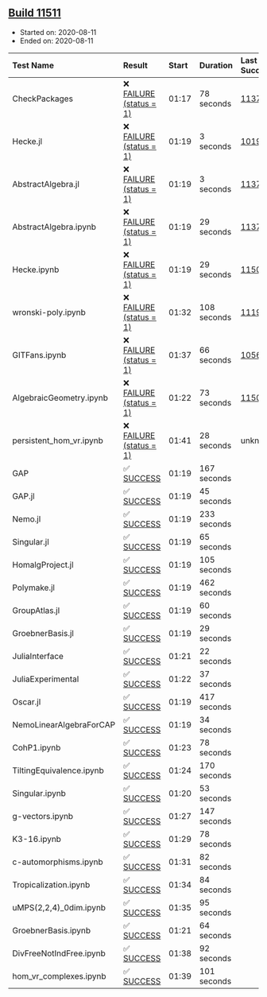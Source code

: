 ## [Build 11511](https://oscarci.mathematik.uni-kl.de/job/oscar/11511/)

* Started on: 2020-08-11
* Ended on: 2020-08-11

| Test Name    | Result | Start | Duration | Last Success | First Failure |
|:-------------|:-------|:------|:---------|:-------------|:--------------|
| CheckPackages | ❌ [FAILURE (status = 1)](https://oscarci.mathematik.uni-kl.de/job/oscar/11511/artifact/logs/build-11511/CheckPackages.log) | 01:17 | 78 seconds | [11376](https://oscarci.mathematik.uni-kl.de/job/oscar/11376/) | [11377](https://oscarci.mathematik.uni-kl.de/job/oscar/11377/) |
| Hecke.jl | ❌ [FAILURE (status = 1)](https://oscarci.mathematik.uni-kl.de/job/oscar/11511/artifact/logs/build-11511/Hecke.jl.log) | 01:19 | 3 seconds | [10197](https://oscarci.mathematik.uni-kl.de/job/oscar/10197/) | [10198](https://oscarci.mathematik.uni-kl.de/job/oscar/10198/) |
| AbstractAlgebra.jl | ❌ [FAILURE (status = 1)](https://oscarci.mathematik.uni-kl.de/job/oscar/11511/artifact/logs/build-11511/AbstractAlgebra.jl.log) | 01:19 | 3 seconds | [11376](https://oscarci.mathematik.uni-kl.de/job/oscar/11376/) | [11377](https://oscarci.mathematik.uni-kl.de/job/oscar/11377/) |
| AbstractAlgebra.ipynb | ❌ [FAILURE (status = 1)](https://oscarci.mathematik.uni-kl.de/job/oscar/11511/artifact/logs/build-11511/AbstractAlgebra.ipynb.log) | 01:19 | 29 seconds | [11376](https://oscarci.mathematik.uni-kl.de/job/oscar/11376/) | [11377](https://oscarci.mathematik.uni-kl.de/job/oscar/11377/) |
| Hecke.ipynb | ❌ [FAILURE (status = 1)](https://oscarci.mathematik.uni-kl.de/job/oscar/11511/artifact/logs/build-11511/Hecke.ipynb.log) | 01:19 | 29 seconds | [11500](https://oscarci.mathematik.uni-kl.de/job/oscar/11500/) | [11501](https://oscarci.mathematik.uni-kl.de/job/oscar/11501/) |
| wronski-poly.ipynb | ❌ [FAILURE (status = 1)](https://oscarci.mathematik.uni-kl.de/job/oscar/11511/artifact/logs/build-11511/wronski-poly.ipynb.log) | 01:32 | 108 seconds | [11192](https://oscarci.mathematik.uni-kl.de/job/oscar/11192/) | [11193](https://oscarci.mathematik.uni-kl.de/job/oscar/11193/) |
| GITFans.ipynb | ❌ [FAILURE (status = 1)](https://oscarci.mathematik.uni-kl.de/job/oscar/11511/artifact/logs/build-11511/GITFans.ipynb.log) | 01:37 | 66 seconds | [10566](https://oscarci.mathematik.uni-kl.de/job/oscar/10566/) | [10567](https://oscarci.mathematik.uni-kl.de/job/oscar/10567/) |
| AlgebraicGeometry.ipynb | ❌ [FAILURE (status = 1)](https://oscarci.mathematik.uni-kl.de/job/oscar/11511/artifact/logs/build-11511/AlgebraicGeometry.ipynb.log) | 01:22 | 73 seconds | [11500](https://oscarci.mathematik.uni-kl.de/job/oscar/11500/) | [11501](https://oscarci.mathematik.uni-kl.de/job/oscar/11501/) |
| persistent_hom_vr.ipynb | ❌ [FAILURE (status = 1)](https://oscarci.mathematik.uni-kl.de/job/oscar/11511/artifact/logs/build-11511/persistent_hom_vr.ipynb.log) | 01:41 | 28 seconds | unknown | unknown |
| GAP | ✅ [SUCCESS](https://oscarci.mathematik.uni-kl.de/job/oscar/11511/artifact/logs/build-11511/GAP.log) | 01:19 | 167 seconds |  |  |
| GAP.jl | ✅ [SUCCESS](https://oscarci.mathematik.uni-kl.de/job/oscar/11511/artifact/logs/build-11511/GAP.jl.log) | 01:19 | 45 seconds |  |  |
| Nemo.jl | ✅ [SUCCESS](https://oscarci.mathematik.uni-kl.de/job/oscar/11511/artifact/logs/build-11511/Nemo.jl.log) | 01:19 | 233 seconds |  |  |
| Singular.jl | ✅ [SUCCESS](https://oscarci.mathematik.uni-kl.de/job/oscar/11511/artifact/logs/build-11511/Singular.jl.log) | 01:19 | 65 seconds |  |  |
| HomalgProject.jl | ✅ [SUCCESS](https://oscarci.mathematik.uni-kl.de/job/oscar/11511/artifact/logs/build-11511/HomalgProject.jl.log) | 01:19 | 105 seconds |  |  |
| Polymake.jl | ✅ [SUCCESS](https://oscarci.mathematik.uni-kl.de/job/oscar/11511/artifact/logs/build-11511/Polymake.jl.log) | 01:19 | 462 seconds |  |  |
| GroupAtlas.jl | ✅ [SUCCESS](https://oscarci.mathematik.uni-kl.de/job/oscar/11511/artifact/logs/build-11511/GroupAtlas.jl.log) | 01:19 | 60 seconds |  |  |
| GroebnerBasis.jl | ✅ [SUCCESS](https://oscarci.mathematik.uni-kl.de/job/oscar/11511/artifact/logs/build-11511/GroebnerBasis.jl.log) | 01:19 | 29 seconds |  |  |
| JuliaInterface | ✅ [SUCCESS](https://oscarci.mathematik.uni-kl.de/job/oscar/11511/artifact/logs/build-11511/JuliaInterface.log) | 01:21 | 22 seconds |  |  |
| JuliaExperimental | ✅ [SUCCESS](https://oscarci.mathematik.uni-kl.de/job/oscar/11511/artifact/logs/build-11511/JuliaExperimental.log) | 01:22 | 37 seconds |  |  |
| Oscar.jl | ✅ [SUCCESS](https://oscarci.mathematik.uni-kl.de/job/oscar/11511/artifact/logs/build-11511/Oscar.jl.log) | 01:19 | 417 seconds |  |  |
| NemoLinearAlgebraForCAP | ✅ [SUCCESS](https://oscarci.mathematik.uni-kl.de/job/oscar/11511/artifact/logs/build-11511/NemoLinearAlgebraForCAP.log) | 01:19 | 34 seconds |  |  |
| CohP1.ipynb | ✅ [SUCCESS](https://oscarci.mathematik.uni-kl.de/job/oscar/11511/artifact/logs/build-11511/CohP1.ipynb.log) | 01:23 | 78 seconds |  |  |
| TiltingEquivalence.ipynb | ✅ [SUCCESS](https://oscarci.mathematik.uni-kl.de/job/oscar/11511/artifact/logs/build-11511/TiltingEquivalence.ipynb.log) | 01:24 | 170 seconds |  |  |
| Singular.ipynb | ✅ [SUCCESS](https://oscarci.mathematik.uni-kl.de/job/oscar/11511/artifact/logs/build-11511/Singular.ipynb.log) | 01:20 | 53 seconds |  |  |
| g-vectors.ipynb | ✅ [SUCCESS](https://oscarci.mathematik.uni-kl.de/job/oscar/11511/artifact/logs/build-11511/g-vectors.ipynb.log) | 01:27 | 147 seconds |  |  |
| K3-16.ipynb | ✅ [SUCCESS](https://oscarci.mathematik.uni-kl.de/job/oscar/11511/artifact/logs/build-11511/K3-16.ipynb.log) | 01:29 | 78 seconds |  |  |
| c-automorphisms.ipynb | ✅ [SUCCESS](https://oscarci.mathematik.uni-kl.de/job/oscar/11511/artifact/logs/build-11511/c-automorphisms.ipynb.log) | 01:31 | 82 seconds |  |  |
| Tropicalization.ipynb | ✅ [SUCCESS](https://oscarci.mathematik.uni-kl.de/job/oscar/11511/artifact/logs/build-11511/Tropicalization.ipynb.log) | 01:34 | 84 seconds |  |  |
| uMPS(2,2,4)_0dim.ipynb | ✅ [SUCCESS](https://oscarci.mathematik.uni-kl.de/job/oscar/11511/artifact/logs/build-11511/uMPS-2-2-4-_0dim.ipynb.log) | 01:35 | 95 seconds |  |  |
| GroebnerBasis.ipynb | ✅ [SUCCESS](https://oscarci.mathematik.uni-kl.de/job/oscar/11511/artifact/logs/build-11511/GroebnerBasis.ipynb.log) | 01:21 | 64 seconds |  |  |
| DivFreeNotIndFree.ipynb | ✅ [SUCCESS](https://oscarci.mathematik.uni-kl.de/job/oscar/11511/artifact/logs/build-11511/DivFreeNotIndFree.ipynb.log) | 01:38 | 92 seconds |  |  |
| hom_vr_complexes.ipynb | ✅ [SUCCESS](https://oscarci.mathematik.uni-kl.de/job/oscar/11511/artifact/logs/build-11511/hom_vr_complexes.ipynb.log) | 01:39 | 101 seconds |  |  |
